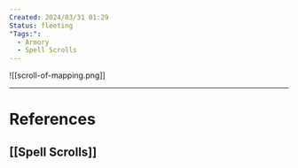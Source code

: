 ```yaml
---
Created: 2024/03/31 01:29
Status: fleeting
"Tags:":
  - Armory
  - Spell Scrolls
---
```

![[scroll-of-mapping.png]]

---
# References
## [[Spell Scrolls]]